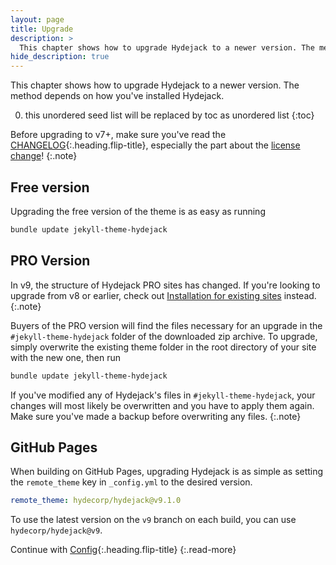 ```yaml
---
layout: page
title: Upgrade
description: >
  This chapter shows how to upgrade Hydejack to a newer version. The method depends on how you've installed Hydejack.
hide_description: true
---
```


This chapter shows how to upgrade Hydejack to a newer version. The method depends on how you've installed Hydejack.

0. this unordered seed list will be replaced by toc as unordered list
{:toc}

Before upgrading to v7+, make sure you've read the [CHANGELOG](../CHANGELOG.md){:.heading.flip-title},
especially the part about the [license change](../CHANGELOG.md#license-change)!
{:.note}

## Free version
Upgrading the free version of the theme is as easy as running

```bash
bundle update jekyll-theme-hydejack
```

## PRO Version

In v9, the structure of Hydejack PRO sites has changed. If you're looking to upgrade from v8 or earlier, 
check out [Installation for existing sites](./install.md#existing-sites) instead.
{:.note}

Buyers of the PRO version will find the files necessary for an upgrade in the `#jekyll-theme-hydejack` folder of the downloaded zip archive.
To upgrade, simply overwrite the existing theme folder in the root directory of your site with the new one, then run

```bash
bundle update jekyll-theme-hydejack
```

If you've modified any of Hydejack's files in `#jekyll-theme-hydejack`, your changes will most likely be overwritten
and you have to apply them again. Make sure you've made a backup before overwriting any files.
{:.note}

## GitHub Pages
When building on GitHub Pages, upgrading Hydejack is as simple as setting the `remote_theme` key in `_config.yml` to the desired version.

```yml
remote_theme: hydecorp/hydejack@v9.1.0
```

To use the latest version on the `v9` branch on each build, you can use  `hydecorp/hydejack@v9`.


Continue with [Config](config.md){:.heading.flip-title}
{:.read-more}
